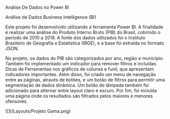 ﻿Análise De Dados no Power BI


Análise de Dados Business Intelligence (BI)

Este projeto foi desenvolvido utilizando a ferramenta Power BI. A finalidade é realizar uma análise do Produto Interno Bruto (PIB) do Brasil, cobrindo o período de 2010 a 2018. A fonte dos dados utilizados foi o Instituto Brasileiro de Geografia e Estatística (IBGE), e a base foi extraída no formato JSON.

No projeto, os dados do PIB são categorizados por ano, região e município. Também foi implementado um indicador para remover filtros e incluídas Dicas de Ferramentas nos gráficos de colunas e funil, que apresentam indicadores importantes. Além disso, foi criado um menu de navegação entre as páginas, através de botões, e um botão de filtros para permitir uma segmentação de dados dinâmica. Um botão de lâmpada também foi adicionado para alternar entre layout claro e escuro. Por fim, foi incluída uma página onde os resultados são filtrados pelos maiores e menores ofensores.

![](/Layouts/Projeto Gama.png)





